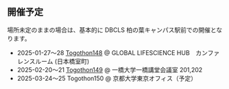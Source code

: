## 開催予定

場所未定のままの場合は、基本的に DBCLS 柏の葉キャンパス駅前での開催となります。

* 2025-01-27〜28 [Togothon148](https://github.com/dbcls/Togothon/wiki/Togothon148) @ GLOBAL LIFESCIENCE HUB　カンファレンスルーム (日本橋室町)
* 2025-02-20〜21 [Togothon149](https://github.com/dbcls/Togothon/wiki/Togothon149) @ 一橋大学一橋講堂会議室 201,202
* 2025-03-24〜25 Togothon150 @ 京都大学東京オフィス（予定）

